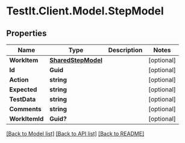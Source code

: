 # TestIt.Client.Model.StepModel

## Properties

Name | Type | Description | Notes
------------ | ------------- | ------------- | -------------
**WorkItem** | [**SharedStepModel**](SharedStepModel.md) |  | [optional] 
**Id** | **Guid** |  | [optional] 
**Action** | **string** |  | [optional] 
**Expected** | **string** |  | [optional] 
**TestData** | **string** |  | [optional] 
**Comments** | **string** |  | [optional] 
**WorkItemId** | **Guid?** |  | [optional] 

[[Back to Model list]](../README.md#documentation-for-models) [[Back to API list]](../README.md#documentation-for-api-endpoints) [[Back to README]](../README.md)

